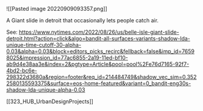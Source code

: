

![[Pasted image 20220909093357.png]]

A Giant slide in detroit that occasionally lets people catch air. 


See: https://www.nytimes.com/2022/08/26/us/belle-isle-giant-slide-detroit.html?action=click&algo=bandit-all-surfaces-variants-shadow-lda-unique-time-cutoff-30-alpha-0.03&alpha=0.03&block=editors_picks_recirc&fellback=false&imp_id=76598025&impression_id=77ac6855-2a19-11ed-bf10-ab9d4e38aa3e&index=2&pgtype=Article&pool=pool%2Fe76d7165-92f7-4bd2-bc6e-298322d3680a&region=footer&req_id=214484749&shadow_vec_sim=0.3522580135593375&surface=eos-home-featured&variant=0_bandit-eng30s-shadow-lda-unique-alpha-0.03

[[323_HUB_UrbanDesignProjects]]